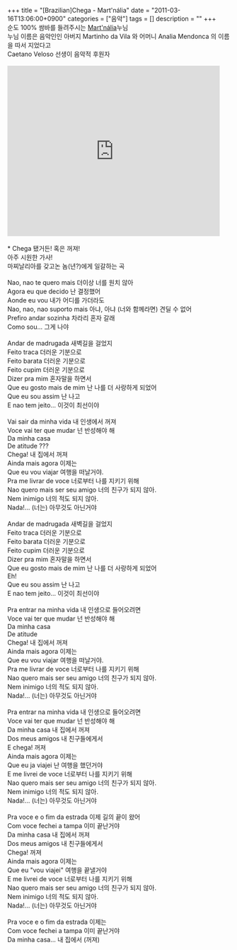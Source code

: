 +++
title = "[Brazilian]Chega - Mart'nália"
date = "2011-03-16T13:06:00+0900"
categories = ["음악"]
tags = []
description = ""
+++
<span class="copyright_entry" style="display:block;" title="[Brazilian]Chega - Mart'nália@@**@@http://shed.egloos.com/3602128"></span>순도 100% 쌈바를 들려주시는 
<a title="" href="http://en.wikipedia.org/wiki/Mart'n%C3%A1lia" target="_blank">Mart'nália</a>누님
<br>누님 이름은 음악인인 아버지 Martinho da Vila 와 어머니 Analia Mendonca 의 이름을 따서 지었다고
<br>Caetano Veloso 선생이 음악적 후원자
<br>
<br>
<embed src="http://www.youtube.com/v/4EmxHB8SphE?fs=1&amp;hl=ko_KR" type="application/x-shockwave-flash" allowscriptaccess="always" allowfullscreen="true" width="480" height="385">
<br>
<br>* Chega 됐거든! 혹은 꺼져!
<br>아주 시원한 가사!
<br>마찌날리아를 갖고논 놈(년?)에게 일갈하는 곡
<br>
<br>Nao, nao te quero mais 더이상 너를 원치 않아
<br>Agora eu que decido 난 결정했어
<br>Aonde eu vou 내가 어디를 가더라도
<br>Nao, nao, nao suporto mais 아냐, 아냐 (너와 함께라면) 견딜 수 없어
<br>Prefiro andar sozinha 차라리 혼자 갈래
<br>Como sou... 그게 나야
<br>
<br>Andar de madrugada 새벽길을 걸었지
<br>Feito traca 더러운 기분으로
<br>Feito barata 더러운 기분으로
<br>Feito cupim 더러운 기분으로
<br>Dizer pra mim 혼자말을 하면서
<br>Que eu gosto mais de mim 난 나를 더 사랑하게 되었어
<br>Que eu sou assim 난 나고
<br>E nao tem jeito... 이것이 최선이야
<br>
<br>Vai sair da minha vida 내 인생에서 꺼져
<br>Voce vai ter que mudar 넌 반성해야 해
<br>Da minha casa 
<br>De atitude ??? 
<br>Chega! 내 집에서 꺼져
<br>Ainda mais agora 이제는
<br>Que eu vou viajar 여행을 떠날거야.
<br>Pra me livrar de voce 너로부터 나를 지키기 위해
<br>Nao quero mais ser seu amigo 너의 친구가 되지 않아.
<br>Nem inimigo 너의 적도 되지 않아.
<br>Nada!... (너는) 아무것도 아닌거야 
<br>
<br>Andar de madrugada 새벽길을 걸었지
<br>Feito traca 더러운 기분으로
<br>Feito barata 더러운 기분으로
<br>Feito cupim 더러운 기분으로
<br>Dizer pra mim 혼자말을 하면서
<br>Que eu gosto mais de mim 난 나를 더 사랑하게 되었어
<br>Eh!
<br>Que eu sou assim 난 나고
<br>E nao tem jeito... 이것이 최선이야
<br>
<br>Pra entrar na minha vida 내 인생으로 들어오려면
<br>Voce vai ter que mudar 넌 반성해야 해
<br>Da minha casa
<br>De atitude
<br>Chega! 내 집에서 꺼져
<br>Ainda mais agora 이제는
<br>Que eu vou viajar 여행을 떠날거야.
<br>Pra me livrar de voce 너로부터 나를 지키기 위해
<br>Nao quero mais ser seu amigo 너의 친구가 되지 않아.
<br>Nem inimigo 너의 적도 되지 않아.
<br>Nada!... (너는) 아무것도 아닌거야 
<br>
<br>Pra entrar na minha vida 내 인생으로 들어오려면
<br>Voce vai ter que mudar 넌 반성해야 해
<br>Da minha casa 내 집에서 꺼져
<br>Dos meus amigos 내 친구들에게서
<br>E chega! 꺼져
<br>Ainda mais agora 이제는
<br>Que eu ja viajei 난 여행을 했던거야
<br>E me livrei de voce 너로부터 나를 지키기 위해
<br>Nao quero mais ser seu amigo 너의 친구가 되지 않아.
<br>Nem inimigo 너의 적도 되지 않아.
<br>Nada!... (너는) 아무것도 아닌거야 
<br>
<br>Pra voce e o fim da estrada 이제 길의 끝이 왔어
<br>Com voce fechei a tampa 이미 끝난거야
<br>Da minha casa 내 집에서 꺼져
<br>Dos meus amigos 내 친구들에게서
<br>Chega! 꺼져
<br>Ainda mais agora 이제는
<br>Que eu "vou viajei" 여행을 끝낼거야
<br>E me livrei de voce 너로부터 나를 지키기 위해
<br>Nao quero mais ser seu amigo 너의 친구가 되지 않아.
<br>Nem inimigo 너의 적도 되지 않아.
<br>Nada!... (너는) 아무것도 아닌거야 
<br>
<br>Pra voce e o fim da estrada 이제는
<br>Com voce fechei a tampa 이미 끝난거야
<br>Da minha casa... 내 집에서 (꺼져)
<br> 
<!--
       <rdf:RDF xmlns:rdf="http://www.w3.org/1999/02/22-rdf-syntax-ns#"
		    xmlns:dc="http://purl.org/dc/elements/1.1/"
		    xmlns:trackback="http://madskills.com/public/xml/rss/module/trackback/">
       <rdf:Description
	        rdf:about="http://shed.egloos.com/3602128"
	        dc:identifier="http://shed.egloos.com/3602128"
	        dc:title="[Brazilian]Chega - Mart'nália"
	        trackback:ping="http://shed.egloos.com/tb/3602128"/>
       </rdf:RDF>
       -->

<ul></ul>